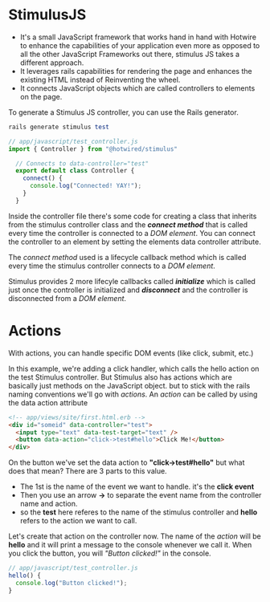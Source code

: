 # StimulusJS
- It's a small JavaScript framework that works hand in hand with Hotwire to enhance the capabilities of your application even more as opposed to all the other JavaScript Frameworks out there, stimulus JS takes a different approach.
- It leverages rails capabilities for rendering the page and enhances the existing HTML instead of Reinventing the wheel.
- It connects JavaScript objects which are called controllers to elements on the page.

To generate a Stimulus JS controller, you can use the Rails generator.
```ruby
rails generate stimulus test
```
```javascript
// app/javascript/test_controller.js
import { Controller } from "@hotwired/stimulus"

  // Connects to data-controller="test"
  export default class Controller {
    connect() {
      console.log("Connected! YAY!");
    }
  }
```
Inside the controller file there's some code for creating a class that inherits from the stimulus controller class and the _**connect method**_ that is called every time the controller is connected to a _DOM element_. You can connect the controller to an element by setting the elements data controller attribute.

The _connect method_ used is a lifecycle callback method which is called every time the stimulus controller connects to a _DOM element_.

Stimulus provides 2 more lifecyle callbacks called _**initialize**_ which is called just once the controller is initialized and _**disconnect**_ and the controller is disconnected from a _DOM element_.

# Actions
With actions, you can handle specific DOM events (like click, submit, etc.)

In this example, we're adding a click handler, which calls the hello action on the test Stimulus controller.
But Stimulus also has actions which are basically just methods on the JavaScript object. but to stick with the rails naming conventions we'll go with _actions_. An _action_ can be called by using the data action attribute
```html
<!-- app/views/site/first.html.erb -->
<div id="someid" data-controller="test">
  <input type="text" data-test-target="text" />
  <button data-action="click->test#hello">Click Me!</button>
</div>
```
On the button we've set the data action to **"click->test#hello"** but what does that mean? There are 3 parts to this value.
- The 1st is the name of the event we want to handle. it's the **click event**
- Then you use an arrow **->** to separate the event name from the controller name and action.
- so the **test** here referes to the name of the stimulus controller and **hello** refers to the action we want to call.

Let's create that action on the controller now. The name of the _action_ will be **hello** and it will print a message to the console whenever we call it. When you click the button, you will _"Button clicked!"_ in the console.
```javascript
// app/javascript/test_controller.js
hello() {
  console.log("Button clicked!");
}
```
